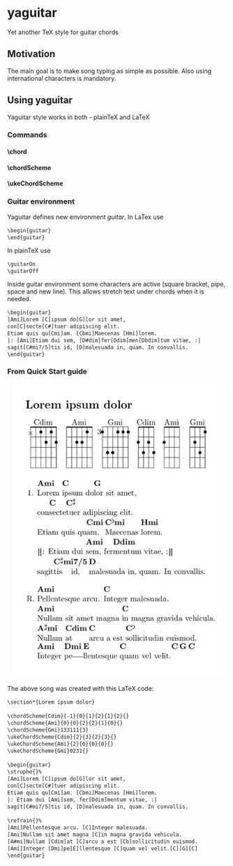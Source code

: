 # yaguitar
Yet another TeX style for guitar chords

## Motivation
The main goal is to make song typing as simple as possible. Also using international characters is mandatory.

## Using yaguitar
Yaguitar style works in both - plainTeX and LaTeX

### Commands
#### \chord
#### \chordScheme
#### \ukeChordScheme

### Guitar environment
Yaguitar defines new environment _guitar_. In LaTex use

    \begin{guitar}
    \end{guitar}

In plainTeX use

    \guitarOn
    \guitarOff

Inside guitar environment some characters are active (square bracket, pipe, space and new line). This allows stretch text under
chords when it is needed.

    \begin{guitar}
    [Ami]Lorem [C]ipsum do[G]lor sit amet,
    con[C]secte[C#]tuer adipiscing elit.
    Etiam quis qu[Cmi]am. [Cbmi]Maecenas [Hmi]lorem.
    |: [Ami]Etiam dui sem, [D#dim]fer[Ddim]men[Dbdim]tum vitae, :|
    sagit[C#mi7/5]tis id, [D]malesuada in, quam. In convallis.
    \end{guitar}


### From Quick Start guide

![Song](doc/quickstartguide.jpg)

The above song was created with this LaTeX code:

    \section*{Lorem ipsum dolor}
    
    \chordScheme{Cdim}{-1}{0}{1}{2}{1}{2}{}
    \chordScheme{Ami}{0}{0}{2}{2}{1}{0}{}
    \chordScheme{Gmi}133111{3}
    \ukeChordScheme{Cdim}{2}{3}{2}{3}{}
    \ukeChordScheme{Ami}{2}{0}{0}{0}{}
    \ukeChordScheme{Gmi}0231{}
    
    \begin{guitar}
    \strophe{}%
    [Ami]Lorem [C]ipsum do[G]lor sit amet,
    con[C]secte[C#]tuer adipiscing elit.
    Etiam quis qu[Cmi]am. [Cbmi]Maecenas [Hmi]lorem.
    |: Etiam dui [Ami]sem, fer[Ddim]mentum vitae, :|
    sagit[C#mi7/5]tis id, [D]malesuada in, quam. In convallis.
    
    \refrain{}%
    [Ami]Pellentesque arcu. [C]Integer malesuada.
    [Ami]Nullam sit amet magna [C]in magna gravida vehicula.
    [A#mi]Nullam [Cdim]at [C]arcu a est [Cb]sollicitudin euismod.
    [Ami]Integer [Dmi]pe[E]llentesque [C]quam vel velit.[C][G][C]
    \end{guitar}

